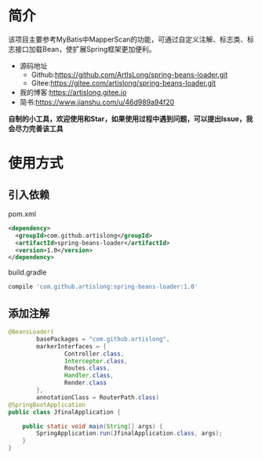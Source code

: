 # 简介

该项目主要参考MyBatis中MapperScan的功能，可通过自定义注解、标志类、标志接口加载Bean，使扩展Spring框架更加便利。

- 源码地址
  - Github:https://github.com/ArtIsLong/spring-beans-loader.git
  - Gitee:https://gitee.com/artislong/spring-beans-loader.git
- 我的博客:https://artislong.gitee.io
- 简书:https://www.jianshu.com/u/46d989a94f20

**自制的小工具，欢迎使用和Star，如果使用过程中遇到问题，可以提出Issue，我会尽力完善该工具**

# 使用方式

## 引入依赖

pom.xml

~~~xml
<dependency>
  <groupId>com.github.artislong</groupId>
  <artifactId>spring-beans-loader</artifactId>
  <version>1.0</version>
</dependency>
~~~

build.gradle

~~~groovy
compile 'com.github.artislong:spring-beans-loader:1.0'
~~~

## 添加注解

~~~java
@BeansLoader(
        basePackages = "com.github.artislong",
        markerInterfaces = {
                Controller.class,
                Interceptor.class,
                Routes.class,
                Handler.class,
                Render.class
        },
        annotationClass = RouterPath.class)
@SpringBootApplication
public class JfinalApplication {

    public static void main(String[] args) {
        SpringApplication.run(JfinalApplication.class, args);
    }   
}
~~~

